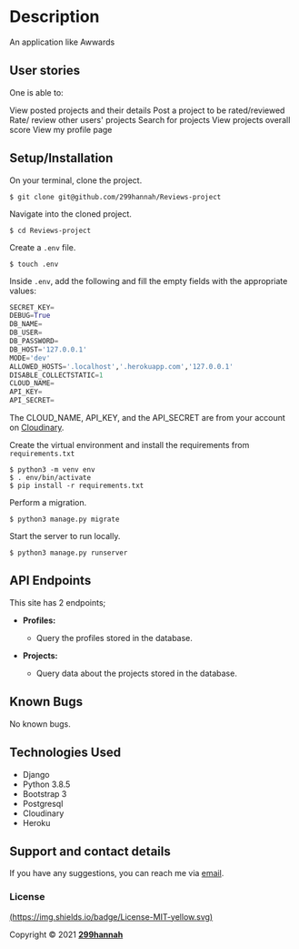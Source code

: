 # Description

An application like Awwards 


## User stories
One is able to: 

View posted projects and their details
Post a project to be rated/reviewed
Rate/ review other users' projects
Search for projects 
View projects overall score
View my profile page

## Setup/Installation
On your terminal, clone the project.
    
    $ git clone git@github.com/299hannah/Reviews-project
    

Navigate into the cloned project.

    $ cd Reviews-project

Create a `.env` file.

    $ touch .env

Inside `.env`, add the following and fill the empty fields with the appropriate values:

```python
SECRET_KEY=
DEBUG=True
DB_NAME=
DB_USER=
DB_PASSWORD=
DB_HOST='127.0.0.1'
MODE='dev'
ALLOWED_HOSTS='.localhost','.herokuapp.com','127.0.0.1'
DISABLE_COLLECTSTATIC=1
CLOUD_NAME= 
API_KEY=
API_SECRET=
```
The CLOUD_NAME, API_KEY, and the API_SECRET are from your account on [Cloudinary](https://cloudinary.com/).

Create the virtual environment and install the requirements from `requirements.txt`

    $ python3 -m venv env
    $ . env/bin/activate
    $ pip install -r requirements.txt


Perform a migration.

    $ python3 manage.py migrate


Start the server to run locally.

    $ python3 manage.py runserver

## API Endpoints
This site has 2 endpoints; 
    
- **Profiles:** []()

    - Query the profiles stored in the database.
- **Projects:** []()

    -  Query data about the projects stored in the database.

## Known Bugs
No known bugs.
## Technologies Used
- Django
- Python 3.8.5
- Bootstrap 3
- Postgresql
- Cloudinary
- Heroku
## Support and contact details
If you have any suggestions, you can reach me via [email](hannahwambui022@gmail.com).
### License
 [(https://img.shields.io/badge/License-MIT-yellow.svg)](LICENSE)

Copyright &copy; 2021 **[299hannah](www.github.com/299hannah)**